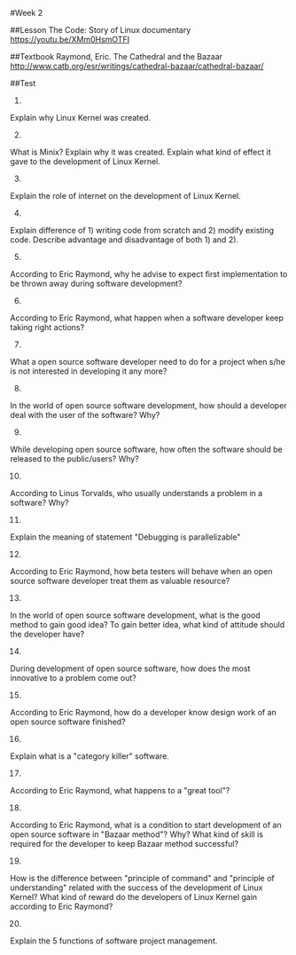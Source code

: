 #Week 2

##Lesson
The Code: Story of Linux documentary
https://youtu.be/XMm0HsmOTFI

##Textbook
Raymond, Eric. The Cathedral and the Bazaar
http://www.catb.org/esr/writings/cathedral-bazaar/cathedral-bazaar/

##Test

1)
Explain why Linux Kernel was created.


2)
What is Minix? Explain why it was created. Explain what kind of effect it gave to the development of Linux Kernel.


3)
Explain the role of internet on the development of Linux Kernel.


4)
Explain difference of 1) writing code from scratch and 2) modify existing code. Describe advantage and disadvantage of both 1) and 2).


5)
According to Eric Raymond, why he advise to expect first implementation to be thrown away during software development?


6)
According to Eric Raymond, what happen when a software developer keep taking right actions?


7)
What a open source software developer need to do for a project when s/he is not interested in developing it any more?


8)
In the world of open source software development, how should a developer deal with the user of the software? Why?


9)
While developing open source software, how often the software should be released to the public/users? Why?


10)
According to Linus Torvalds, who usually understands a problem in a software? Why?


11)
Explain the meaning of statement "Debugging is parallelizable"


12)
According to Eric Raymond, how beta testers will behave when an open source software developer treat them as valuable resource?


13)
In the world of open source software development, what is the good method to gain good idea? To gain better idea, what kind of attitude should the developer have?


14)
During development of open source software, how does the most innovative to a problem come out?


15)
According to Eric Raymond, how do a developer know design work of an open source software finished?


16)
Explain what is a "category killer" software.


17)
According to Eric Raymond, what happens to a "great tool"?


18)
According to Eric Raymond, what is a condition to start development of an open source software in "Bazaar method"? Why? What kind of skill is required for the developer to keep Bazaar method successful?


19)
How is the difference between "principle of command" and "principle of understanding" related with the success of the development of Linux Kernel? What kind of reward do the developers of Linux Kernel gain according to Eric Raymond?


20)
Explain the 5 functions of software project management.

